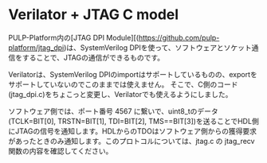 
# Verilator + JTAG C model

PULP-Platform内の[JTAG DPI Module][(https://github.com/pulp-platform/jtag_dpi)は、SystemVerilog DPIを使って、ソフトウェアとソケット通信をすることで、JTAGの通信ができるものです。

Verilatorは、SystemVerilog DPIのimportはサポートしているものの、exportをサポートしていないのでこのままでは使えません。
そこで、C側のコード(jtag_dpi.c)をちょこっと変更し、Verilatorでも使えるようにしました。

ソフトウェア側では、ポート番号 4567 に繋いで、uint8_tのデータ(TCLK=BIT[0], TRSTN=BIT[1], TDI=BIT[2], TMS==BIT[3])を送ることでHDL側にJTAGの信号を通知します。HDLからのTDOはソフトウェア側からの獲得要求があったときのみ通知します。このプロトコルについては、jtag.c の jtag_recv関数の内容を確認してください。

